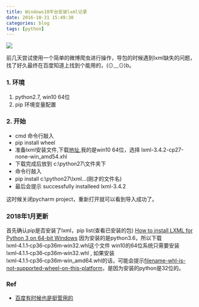 ```yaml
---
title: Windows10平台安装lxml记录
date: 2016-10-31 15:49:38
categories: blog
tags: [python]
---
```


![](https://api1.foster66.xyz/static/imgs/Carla_Ossa_in_strapless_gown.jpg)
 <!--more-->

前几天尝试使用一个简单的微博爬虫进行操作，导包的时候遇到lxml缺失的问题，找了好久最终在百度知道上找到个能用的，(⊙﹏⊙)b。

###  1. 环境
1. python2.7, win10 64位
2. pip 环境变量配置

### 2. 开始
- cmd 命令行敲入
- pip install wheel
-  准备lxml安装文件,下载[地址](https://pypi.python.org/pypi/lxml/3.4.2),我的是win10 64位，选择 lxml-3.4.2-cp27-none-win_amd54.xhl
- 下载完成后放到 c:\python27\文件夹下
- 命令行敲入
- pip install c:\python27\lxml...(刚才的文件名)
- 最后会提示 successfully installeed lxml-3.4.2

这时候关闭pycharm project，重新打开就可以看到导入成功了。


### 2018年1月更新
首先确认pip是否安装了lxml，pip list(查看已安装的包)
[How to install LXML for Python 3 on 64-bit Windows](https://www.webucator.com/blog/2015/03/how-to-install-lxml-for-python-3-on-64-bit-windows/)
因为安装的是python3.6，所以下载lxml‑4.1.1‑cp36‑cp36m‑win32.whl这个文件
win10的64位系统只需要安装 lxml‑4.1.1‑cp36‑cp36m‑win32.whl ,
如果安装lxml‑4.1.1‑cp36‑cp36m‑win_amd64.whl的话，可能会提示[filename-whl-is-not-supported-wheel-on-this-platform](https://stackoverflow.com/questions/28568070/filename-whl-is-not-supported-wheel-on-this-platform)，是因为安装的python是32位的。


### Ref
- [百度有时候也是挺管用的](http://jingyan.baidu.com/article/cbcede07177b8702f40b4df9.html)
